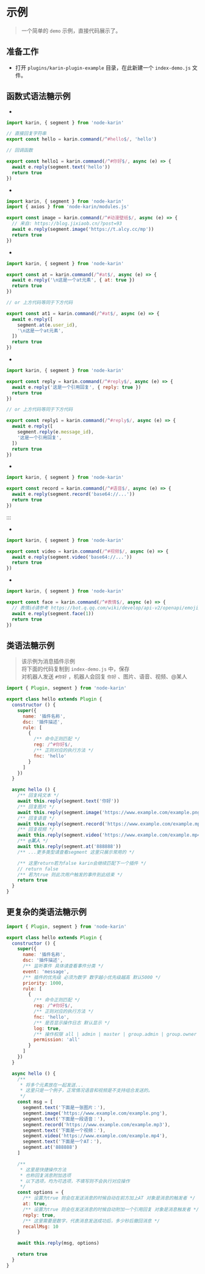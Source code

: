 # 示例

> 一个简单的 `demo` 示例，直接代码展示了。

## 准备工作

- 打开 `plugins/karin-plugin-example` 目录，在此新建一个 `index-demo.js` 文件。

## 函数式语法糖示例

- <Badge type="warning" text="文本" />

```js twoslash
import karin, { segment } from 'node-karin'

// 直接回复字符串
export const hello = karin.command(/^#hello$/, 'hello')

// 回调函数

export const hello1 = karin.command(/^#你好$/, async (e) => {
  await e.reply(segment.text('hello'))
  return true
})

```

- <Badge type="warning" text="图片" />

```js twoslash
import karin, { segment } from 'node-karin'
import { axios } from 'node-karin/modules.js'

export const image = karin.command(/^#动漫壁纸$/, async (e) => {
  // 来自: https://blog.jixiaob.cn/?post=93
  await e.reply(segment.image('https://t.alcy.cc/mp'))
  return true
})

```

- <Badge type="warning" text="at" />

```js twoslash
import karin, { segment } from 'node-karin'

export const at = karin.command(/^#at$/, async (e) => {
  await e.reply('\n这是一个at元素', { at: true })
  return true
})

// or 上方代码等同于下方代码

export const at1 = karin.command(/^#at$/, async (e) => {
  await e.reply([
    segment.at(e.user_id),
    '\n这是一个at元素',
  ])
  return true
})

```

- <Badge type="warning" text="引用回复" />

```js twoslash
import karin, { segment } from 'node-karin'

export const reply = karin.command(/^#reply$/, async (e) => {
  await e.reply('这是一个引用回复', { reply: true })
  return true
})

// or 上方代码等同于下方代码

export const reply1 = karin.command(/^#reply$/, async (e) => {
  await e.reply([
    segment.reply(e.message_id),
    '这是一个引用回复',
  ])
  return true
})

```


- <Badge type="warning" text="语音" />

```js twoslash
import karin, { segment } from 'node-karin'

export const record = karin.command(/^#语音$/, async (e) => {
  await e.reply(segment.record('base64://...'))
  return true
})

```
:::

- <Badge type="warning" text="视频" />

```js twoslash
import karin, { segment } from 'node-karin'

export const video = karin.command(/^#视频$/, async (e) => {
  await e.reply(segment.video('base64://...'))
  return true
})

```


- <Badge type="warning" text="表情" />

```js twoslash
import karin, { segment } from 'node-karin'

export const face = karin.command(/^#表情$/, async (e) => {
  // 表情id请参考 https://bot.q.qq.com/wiki/develop/api-v2/openapi/emoji/model.html#Emoji
  await e.reply(segment.face(1))
  return true
})

```


<Badge type="danger" text="待完善..." />

## 类语法糖示例

> 该示例为消息插件示例  
> 将下面的代码复制到 `index-demo.js` 中，保存  
>对机器人发送 `#你好` ，机器人会回复 `你好` 、图片、语音、视频、@某人

```js twoslash
import { Plugin, segment } from 'node-karin'

export class hello extends Plugin {
  constructor () {
    super({
      name: '插件名称',
      dsc: '插件描述',
      rule: [
        {
          /** 命令正则匹配 */
          reg: /^#你好$/,
          /** 正则对应的执行方法 */
          fnc: 'hello'
        }
      ]
    })
  }

  async hello () {
    /** 回复纯文本 */
    await this.reply(segment.text('你好'))
    /** 回复图片 */
    await this.reply(segment.image('https://www.example.com/example.png'))
    /** 回复语音 */
    await this.reply(segment.record('https://www.example.com/example.mp3'))
    /** 回复视频 */
    await this.reply(segment.video('https://www.example.com/example.mp4'))
    /** @某人 */
    await this.reply(segment.at('888888'))
    /** ...更多类型请查看segment 这里只展示常用的 */

    /** 这里return若为false karin会继续匹配下一个插件 */
    // return false
    /** 若为true 则此次用户触发的事件到此结束 */
    return true
  }
}

```


## 更复杂的类语法糖示例

```js twoslash
import { Plugin, segment } from 'node-karin'

export class hello extends Plugin {
  constructor () {
    super({
      name: '插件名称',
      dsc: '插件描述',
      /** 监听事件 具体请查看事件分类 */
      event: 'message',
      /** 插件的优先级 必须为数字 数字越小优先级越高 默认5000 */
      priority: 1000,
      rule: [
        {
          /** 命令正则匹配 */
          reg: /^#你好$/,
          /** 正则对应的执行方法 */
          fnc: 'hello',
          /** 是否显示操作日志 默认显示 */
          log: true,
          /** 操作权限 all | admin | master | group.admin | group.owner */
          permission: 'all'
        }
      ]
    })
  }

  async hello () {
    /**
     * 将多个元素放在一起发送...
     * 这里只是一个例子，正常情况语音和视频是不支持组合发送的。
     */
    const msg = [
      segment.text('下面是一张图片：'),
      segment.image('https://www.example.com/example.png'),
      segment.text('下面是一段语音：'),
      segment.record('https://www.example.com/example.mp3'),
      segment.text('下面是一个视频：'),
      segment.video('https://www.example.com/example.mp4'),
      segment.text('下面是一个AT：'),
      segment.at('888888')
    ]

    /**
     * 这里是快捷操作方法
     * 也称回复消息附加选项
     * 以下选项，均为可选项，不填写则不会执行对应操作
     */
    const options = {
      /** 设置为true 则会在发送消息的时候自动在前方加上AT 对象是消息的触发者 */
      at: true,
      /** 设置为true 则会在发送消息的时候自动附加一个引用回复 对象是消息触发者 */
      reply: true,
      /** 这里需要是数字，代表消息发送成功后，多少秒后撤回消息 */
      recallMsg: 10
    }

    await this.reply(msg, options)

    return true
  }
}

```
